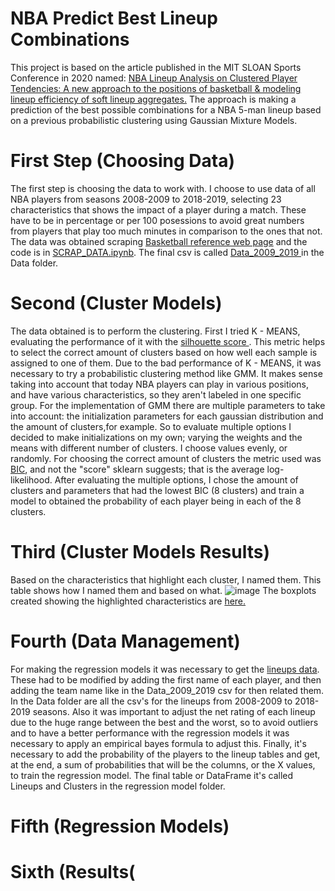 # NBA Predict Best Lineup Combinations
This project is based on the article published in the MIT SLOAN Sports Conference in 2020 named: <a href="https://global-uploads.webflow.com/5f1af76ed86d6771ad48324b/5f6a65517f9440891b8e35d0_Kalman_NBA_Line_up_Analysis.pdf"> NBA	Lineup	Analysis on	Clustered	Player Tendencies: A	new	approach	to	the	positions	of	basketball	& modeling	lineup	efficiency	of	soft	lineup	aggregates.</a> 
The approach is making a prediction of the best possible combinations for a NBA 5-man lineup based on a previous probabilistic clustering using Gaussian Mixture Models.

# First Step (Choosing Data)
The first step is choosing the data to work with. I choose to use data of all NBA players from seasons 2008-2009 to 2018-2019, selecting 23 characteristics that shows the impact of a player during a match. These have to be in percentage or per 100 posessions to avoid great numbers from players that play too much minutes in comparison to the ones that not. The data was obtained scraping <a href="www.basketball-reference.com">Basketball reference web page</a> and the code is in 
<a href="https://github.com/piperojas0618/NBApredict/blob/master/SCRAP_DATA.ipynb"> SCRAP_DATA.ipynb</a>. 
The final csv is called <a href = "https://github.com/piperojas0618/NBApredict/blob/master/Data/Data_2009_2019.csv"> Data_2009_2019 </a> in the Data folder. 

# Second (Cluster Models)
The data obtained is to perform the clustering. First I tried K - MEANS, evaluating the performance of it with the <a href="https://scikit-learn.org/stable/auto_examples/cluster/plot_kmeans_silhouette_analysis.html#sphx-glr-auto-examples-cluster-plot-kmeans-silhouette-analysis-py"> silhouette score </a>. This metric helps to select the correct amount of clusters based on how well each sample is assigned to one of them. 
Due to the bad performance of K - MEANS, it was necessary to try a probabilistic clustering method like GMM. It makes sense taking into account that today NBA players can play in various positions, and have various characteristics, so they aren't labeled in one specific group. 
For the implementation of GMM there are multiple parameters to take into account: the initialization parameters for each gaussian distribution and the amount of clusters,for example. So to evaluate multiple options I decided to make initializations on my own; varying the weights and the means with different number of clusters. I choose values evenly, or randomly. For choosing the correct amount of clusters the metric used was <a href="https://medium.com/@analyttica/what-is-bayesian-information-criterion-bic-b3396a894be6">BIC</a>, and not the "score" sklearn suggests; that is the average log-likelihood. After evaluating the multiple options, I chose the amount of clusters and parameters that had the lowest BIC (8 clusters) and train a model to obtained the probability of each player being in each of the 8 clusters. 

# Third  (Cluster Models Results)
Based on the characteristics that highlight each cluster, I named them. This table shows how I named them and based on what.
![image](https://user-images.githubusercontent.com/54789284/109889222-f258cb00-7c52-11eb-8775-be08a0f3221d.png)
The boxplots created showing the highlighted characteristics are <a href="https://github.com/piperojas0618/NBApredict/blob/master/Cluster%20Models/Box%20Plot%20results.ipynb"> here. </a>

# Fourth (Data Management)
For making the regression models it was necessary to get the <a href="https://www.basketball-reference.com/teams/DAL/2011/lineups/">lineups data</a>. These had to be modified by adding the first name of each player, and then adding the team name like in the Data_2009_2019 csv for then related them. In the Data folder are all the csv's for the lineups from 2008-2009 to 2018-2019 seasons. Also it was important to adjust the net rating of each lineup due to the huge range between the best and the worst, so to avoid outliers and to have a better performance with the regression models it was necessary to apply an empirical bayes formula to adjust this. 
Finally, it's necessary to add the probability of the players to the lineup tables and get, at the end, a sum of probabilities that will be the columns, or the X values, to train the regression model. The final table or DataFrame it's called Lineups and Clusters in the regression model folder. 

# Fifth (Regression Models)

# Sixth (Results(
